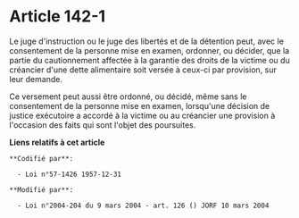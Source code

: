 # Article 142-1

Le juge d'instruction ou le juge des libertés et de la détention peut, avec le consentement de la personne mise en examen,
ordonner, ou décider, que la partie du cautionnement affectée à la garantie des droits de la victime ou du créancier d'une
dette alimentaire soit versée à ceux-ci par provision, sur leur demande.

Ce versement peut aussi être ordonné, ou décidé, même sans le consentement de la personne mise en examen, lorsqu'une décision
de justice exécutoire a accordé à la victime ou au créancier une provision à l'occasion des faits qui sont l'objet des
poursuites.

**Liens relatifs à cet article**

	**Codifié par**:

	  - Loi n°57-1426 1957-12-31

	**Modifié par**:

	  - Loi n°2004-204 du 9 mars 2004 - art. 126 () JORF 10 mars 2004
